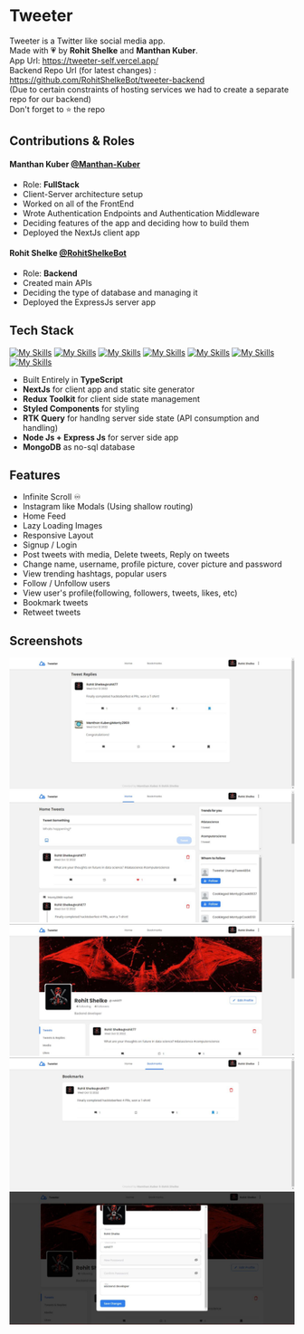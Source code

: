 # Tweeter

Tweeter is a Twitter like social media app. <br>
Made with 💗 by **Rohit Shelke** and **Manthan Kuber**. <br>
App Url: https://tweeter-self.vercel.app/ <br>
Backend Repo Url (for latest changes) : https://github.com/RohitShelkeBot/tweeter-backend <br>
(Due to certain constraints of hosting services we had to create a separate repo for our backend) <br>
Don't forget to ⭐ the repo 

## Contributions & Roles

#### Manthan Kuber [@Manthan-Kuber](https://www.github.com/RohitShelkeBot)
- Role: **FullStack**
- Client-Server architecture setup
- Worked on all of the FrontEnd
- Wrote Authentication Endpoints and Authentication Middleware
- Deciding features of the app and deciding how to build them
- Deployed the NextJs client app 

#### Rohit Shelke [@RohitShelkeBot](https://www.github.com/RohitShelkeBot)
- Role: **Backend**
- Created main APIs
- Deciding the type of database and managing it 
- Deployed the ExpressJs server app

## Tech Stack

[![My Skills](https://skillicons.dev/icons?i=ts)](https://www.typescriptlang.org/)
[![My Skills](https://skillicons.dev/icons?i=redux)](https://redux.js.org)
[![My Skills](https://skillicons.dev/icons?i=next)](https://nextjs.org/)
[![My Skills](https://skillicons.dev/icons?i=styledcomponents)](https://styled-components.com/)
[![My Skills](https://skillicons.dev/icons?i=nodejs)](https://nodejs.org)
[![My Skills](https://skillicons.dev/icons?i=express)](https://expressjs.com)
[![My Skills](https://skillicons.dev/icons?i=mongodb)](https://www.mongodb.com/)

- Built Entirely in **TypeScript**
- **NextJs** for client app and static site generator 
- **Redux Toolkit** for client side state management
- **Styled Components** for styling
- **RTK Query** for handlng server side state (API consumption and handling)
- **Node Js + Express Js** for server side app 
- **MongoDB** as no-sql database

## Features

- Infinite Scroll ♾️
- Instagram like Modals (Using shallow routing)
- Home Feed
- Lazy Loading Images
- Responsive Layout
- Signup / Login
- Post tweets with media, Delete tweets, Reply on tweets
- Change name, username, profile picture, cover picture and password
- View trending hashtags, popular users
- Follow / Unfollow users
- View user's profile(following, followers, tweets, likes, etc)
- Bookmark tweets
- Retweet tweets

## Screenshots

![screenshot](IMG-20221012-WA0013.jpg)
![screenshot](IMG-20221012-WA0012.jpg)
![screenshot](IMG-20221012-WA0011.jpg)
![screenshot](IMG-20221012-WA0010.jpg)
![screenshot](IMG-20221012-WA0009.jpg)
